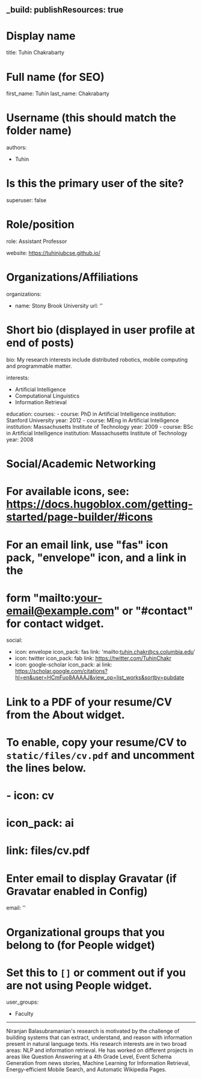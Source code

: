 
_build:
  publishResources: true
---
# Display name
title: Tuhin Chakrabarty

# Full name (for SEO)
first_name: Tuhin
last_name: Chakrabarty

# Username (this should match the folder name)
authors:
  - Tuhin

# Is this the primary user of the site?
superuser: false

# Role/position
role: Assistant Professor

website: https://tuhinjubcse.github.io/

# Organizations/Affiliations
organizations:
  - name: Stony Brook University
    url: ''

# Short bio (displayed in user profile at end of posts)
bio: My research interests include distributed robotics, mobile computing and programmable matter.

interests:
  - Artificial Intelligence
  - Computational Linguistics
  - Information Retrieval

education:
  courses:
    - course: PhD in Artificial Intelligence
      institution: Stanford University
      year: 2012
    - course: MEng in Artificial Intelligence
      institution: Massachusetts Institute of Technology
      year: 2009
    - course: BSc in Artificial Intelligence
      institution: Massachusetts Institute of Technology
      year: 2008

# Social/Academic Networking
# For available icons, see: https://docs.hugoblox.com/getting-started/page-builder/#icons
#   For an email link, use "fas" icon pack, "envelope" icon, and a link in the
#   form "mailto:your-email@example.com" or "#contact" for contact widget.
social:
  - icon: envelope
    icon_pack: fas
    link: 'mailto:tuhin.chakr@cs.columbia.edu'
  - icon: twitter
    icon_pack: fab
    link: https://twitter.com/TuhinChakr
  - icon: google-scholar
    icon_pack: ai
    link: https://scholar.google.com/citations?hl=en&user=HCmFuo8AAAAJ&view_op=list_works&sortby=pubdate

# Link to a PDF of your resume/CV from the About widget.
# To enable, copy your resume/CV to `static/files/cv.pdf` and uncomment the lines below.
# - icon: cv
#   icon_pack: ai
#   link: files/cv.pdf

# Enter email to display Gravatar (if Gravatar enabled in Config)
email: ''

# Organizational groups that you belong to (for People widget)
#   Set this to `[]` or comment out if you are not using People widget.
user_groups:
  - Faculty
---

Niranjan Balasubramanian's research is motivated by the challenge of building systems that can extract, understand, and reason with information present in natural language texts. His research interests are in two broad areas: NLP and information retrieval. He has worked on different projects in areas like  Question Answering at a 4th Grade Level, Event Schema Generation from news stories, Machine Learning for Information Retrieval, Energy-efficient Mobile Search, and Automatic Wikipedia Pages.
